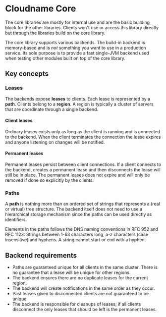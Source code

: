 # Cloudname Core

The core libraries are mostly for internal use and are the basic building block for the other libraries. Clients won't use or access this library directly but through the libraries build on the core library.

The core library supports various backends. The build-in backend is memory-based and is *not* something you want to use in a production service. Its sole purpose is to provide a fast single-JVM backend used when testing other modules built on top of the core library.

## Key concepts
### Leases
The backends expose **leases** to clients. Each lease is represented by a **path**. Clients belong to a **region**. A region is typically a cluster of servers that are coordinate through a single backend.



#### Client leases
Ordinary leases exists only as long as the client is running and is connected to the backend. When the client terminates the connection the lease expires and anyone listening on changes will be notified.

#### Permanent leases
Permanent leases persist between client connections. If a client connects to the backend, creates a permanent lease and then disconnects the lease will still be in place. The permanent leases does not expire and will only be removed if done so explicitly by the clients.

### Paths
A **path** is nothing more than an ordered set of strings that represents a (real or virtual) tree structure. The backend itself does not need to use a hierarchical storage mechanism since the paths can be used directly as identifiers.

Elements in the paths follows the DNS naming conventions in RFC 952 and RFC 1123: Strings between 1-63 characters long, a-z characters (case insensitive) and hyphens. A string cannot start or end with a hyphen.


## Backend requirements
* Paths are guaranteed unique for all clients in the same cluster. There is no guarantee that a lease will be unique for other regions.
* The backend ensures there are no duplicate leases for the current region.
* The backend will create notifications in the same order as they occur.
* Past leases given to disconnected clients are not guaranteed to be unique
* The backend is responsible for cleanups of leases; if all clients disconnect the only leases that should be left is the permanent leases.

